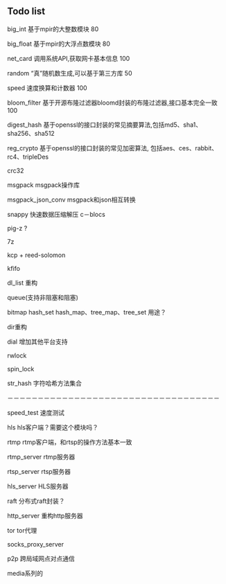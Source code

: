 ## Todo list

big_int 基于mpir的大整数模块 80

big_float 基于mpir的大浮点数模块 80

net_card 调用系统API,获取网卡基本信息 100

random “真”随机数生成,可以基于第三方库 50

speed 速度换算和计数器 100

bloom_filter 基于开源布隆过滤器bloomd封装的布隆过滤器,接口基本完全一致 100 

digest_hash 基于openssl的接口封装的常见摘要算法,包括md5、sha1、sha256、sha512

reg_crypto 基于openssl的接口封装的常见加密算法, 包括aes、ces、rabbit、rc4、tripleDes




crc32

msgpack msgpack操作库

msgpack_json_conv msgpack和json相互转换

snappy 快速数据压缩解压 c－blocs

pig-z ?

7z

kcp + reed-solomon

kfifo

dl_list 重构

queue(支持非阻塞和阻塞)

bitmap hash_set hash_map、tree_map、tree_set 用途？

dir重构

dial 增加其他平台支持

rwlock

spin_lock

str_hash 字符哈希方法集合

－－－－－－－－－－－－－－－－－－－－－－－－－－－－－－－－－－－

speed_test 速度测试

hls hls客户端？需要这个模块吗？

rtmp rtmp客户端，和rtsp的操作方法基本一致

rtmp_server rtmp服务器

rtsp_server rtsp服务器

hls_server HLS服务器

raft 分布式raft封装？

http_server 重构http服务器

tor tor代理

socks_proxy_server

p2p 跨局域网点对点通信

media系列的